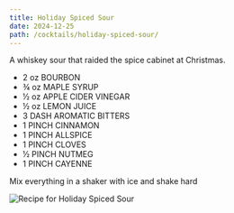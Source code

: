 ```yaml
---
title: Holiday Spiced Sour
date: 2024-12-25
path: /cocktails/holiday-spiced-sour/
---
```


A whiskey sour that raided the spice cabinet at Christmas.

* 2 oz BOURBON
* ¾ oz MAPLE SYRUP
* ½ oz APPLE CIDER VINEGAR
* ½ oz LEMON JUICE
* 3 DASH AROMATIC BITTERS
* 1 PINCH CINNAMON
* 1 PINCH ALLSPICE
* 1 PINCH CLOVES
* ½ PINCH NUTMEG
* 1 PINCH CAYENNE

Mix everything in a shaker with ice and shake hard

![Recipe for Holiday Spiced Sour](/img/cocktails/holiday-spiced-sour.jpg)
